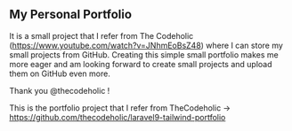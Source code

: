 ## My Personal Portfolio

It is a small project that I refer from The Codeholic (https://www.youtube.com/watch?v=JNhmEoBsZ48) where I can store my small projects from GitHub. Creating this simple small portfolio makes me more eager and am looking forward to create small projects and upload them on GitHub even more. 

Thank you @thecodeholic !

This is the portfolio project that I refer from TheCodeholic -> https://github.com/thecodeholic/laravel9-tailwind-portfolio
